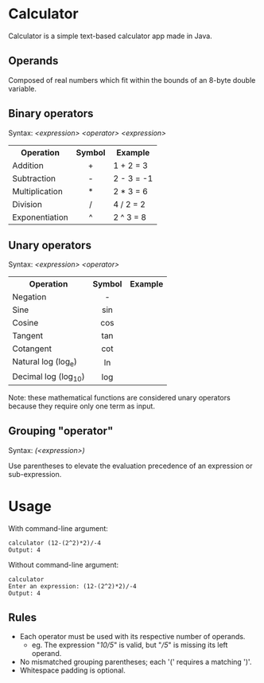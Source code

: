 # Calculator

Calculator is a simple text-based calculator app made in Java.
   

## Operands
   
Composed of real numbers which fit within the bounds of an 8-byte double variable.
   

## Binary operators
Syntax: *&lt;expression&gt; &lt;operator&gt;  &lt;expression&gt;*

<table>
    <tr>
        <th>Operation</th>
        <th>Symbol</th>
        <th>Example</th>
    </tr>
    <tr>
        <td>Addition</td>
        <td style="text-align:center">+</td>
        <td>1 + 2 = 3</td>
    </tr>
    <tr>
        <td>Subtraction</td>
        <td style="text-align:center">-</td>
        <td>2 - 3 = -1</td>
    </tr>    
    <tr>
        <td>Multiplication</td>
        <td style="text-align:center">*</td>
        <td>2 * 3 = 6</td>
    </tr>    
    <tr>
        <td>Division</td>
        <td style="text-align:center">/</td>
        <td>4 / 2 = 2</td>
    </tr>
    <tr>
        <td>Exponentiation</td>
        <td style="text-align:center">^</td>
        <td>2 ^ 3 = 8</td>
    </tr>
</table>
   

## Unary operators
Syntax: *&lt;expression&gt; &lt;operator&gt;*

<table>
    <tr>
        <th>Operation</th>
        <th>Symbol</th>
        <th>Example</th>
    </tr>
    <tr>
        <td>Negation</td>
        <td style="text-align:center">-</td>
        <td></td>
    </tr>
    <tr>
        <td>Sine</td>
        <td style="text-align:center">sin</td>
        <td></td>
    </tr>    
    <tr>
        <td>Cosine</td>
        <td style="text-align:center">cos</td>
        <td></td>
    </tr>    
    <tr>
        <td>Tangent</td>
        <td style="text-align:center">tan</td>
        <td></td>
    </tr>
    <tr>
        <td>Cotangent</td>
        <td style="text-align:center">cot</td>
        <td></td>
    </tr>
    <tr>
        <td>Natural log (log<sub>e</sub>)</td>
        <td style="text-align:center">ln</td>
        <td></td>
    </tr>
    <tr>
        <td>Decimal log (log<sub>10</sub>)</td>
        <td style="text-align:center">log</td>
        <td></td>
    </tr>
</table>

Note: these mathematical functions are considered unary operators because they require only one term as input.
  
## Grouping "operator"
Syntax: *(&lt;expression&gt;)*
   
Use parentheses to elevate the evaluation precedence of an expression or sub-expression.
  

# Usage

With command-line argument:
```
calculator (12-(2^2)*2)/-4
Output: 4
```

Without command-line argument:
```
calculator
Enter an expression: (12-(2^2)*2)/-4
Output: 4
```
   
## Rules
* Each operator must be used with its respective number of operands.
    - eg. The expression "*10/5*" is valid, but "*/5*" is missing its left operand.
* No mismatched grouping parentheses; each '(' requires a matching ')'.
* Whitespace padding is optional.